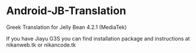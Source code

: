 Android-JB-Translation
======================

Greek Translation for Jelly Bean 4.2.1 (MediaTek)


If you have Jiayu G3S you can find installation package and instructions at nikanweb.tk or nikancode.tk
